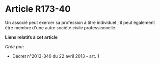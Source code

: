 # Article R173-40

Un associé peut exercer sa profession à titre individuel ; il peut également être membre d'une autre société civile
professionnelle.

**Liens relatifs à cet article**

_Créé par_:

  - Décret n°2013-340 du 22 avril 2013 - art. 1
